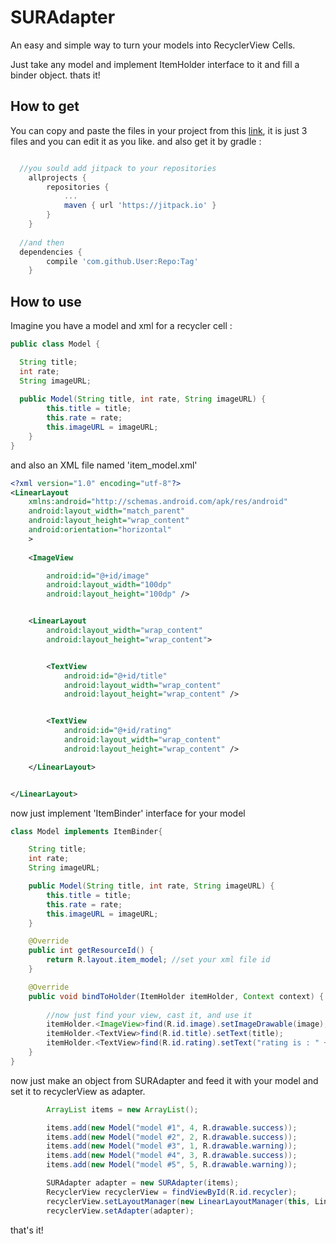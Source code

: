 SURAdapter
====================

An easy and simple way to turn your models into RecyclerView Cells.

Just take any model and implement ItemHolder interface to it and fill a binder object. thats it!

How to get
--------
You can copy and paste the files in your project from this [link](https://github.com/ashkanpower/SURAdapter/tree/master/suradapter/src/main/java/hivatec/ir/suradapter), it is just 3 files and you can edit it as you like.
and also get it by gradle :

```gradle

  //you sould add jitpack to your repositories 
	allprojects {
		repositories {
			...
			maven { url 'https://jitpack.io' }
		}
	}
  
  //and then
  dependencies {
		compile 'com.github.User:Repo:Tag'
	}

```

How to use
--------

Imagine you have a model and xml for a recycler cell :

```java
public class Model {

  String title;
  int rate;
  String imageURL;
 
  public Model(String title, int rate, String imageURL) {
        this.title = title;
        this.rate = rate;
        this.imageURL = imageURL;
    }
}
```
and also an XML file named 'item_model.xml'

```xml
<?xml version="1.0" encoding="utf-8"?>
<LinearLayout
    xmlns:android="http://schemas.android.com/apk/res/android"
    android:layout_width="match_parent"
    android:layout_height="wrap_content"
    android:orientation="horizontal"
    >
    
    <ImageView

        android:id="@+id/image"
        android:layout_width="100dp"
        android:layout_height="100dp" />


    <LinearLayout
        android:layout_width="wrap_content"
        android:layout_height="wrap_content">


        <TextView
            android:id="@+id/title"
            android:layout_width="wrap_content"
            android:layout_height="wrap_content" />


        <TextView
            android:id="@+id/rating"
            android:layout_width="wrap_content"
            android:layout_height="wrap_content" />

    </LinearLayout>


</LinearLayout>
```

now just implement 'ItemBinder' interface for your model

```java
class Model implements ItemBinder{

    String title;
    int rate;
    String imageURL;

    public Model(String title, int rate, String imageURL) {
        this.title = title;
        this.rate = rate;
        this.imageURL = imageURL;
    }

    @Override
    public int getResourceId() {
        return R.layout.item_model; //set your xml file id
    }

    @Override
    public void bindToHolder(ItemHolder itemHolder, Context context) {
        
        //now just find your view, cast it, and use it
        itemHolder.<ImageView>find(R.id.image).setImageDrawable(image);
        itemHolder.<TextView>find(R.id.title).setText(title);
        itemHolder.<TextView>find(R.id.rating).setText("rating is : " + rate);
    }
}
```

now just make an object from SURAdapter and feed it with your model and set it to recyclerView as adapter.

```java
        ArrayList items = new ArrayList();

        items.add(new Model("model #1", 4, R.drawable.success));
        items.add(new Model("model #2", 2, R.drawable.success));
        items.add(new Model("model #3", 1, R.drawable.warning));
        items.add(new Model("model #4", 3, R.drawable.success));
        items.add(new Model("model #5", 5, R.drawable.warning));

        SURAdapter adapter = new SURAdapter(items);
        RecyclerView recyclerView = findViewById(R.id.recycler);
        recyclerView.setLayoutManager(new LinearLayoutManager(this, LinearLayoutManager.VERTICAL, false));
        recyclerView.setAdapter(adapter);
```

that's it!
